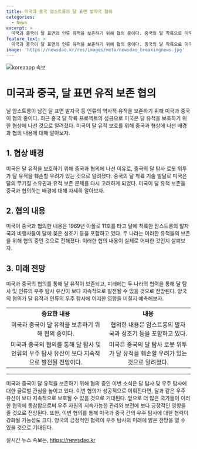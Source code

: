 ```yaml
---
title: 미국과 중국 암스트롱의 달 표면 발자국 협의
categories:
  - News
excerpt: >
  미국과 중국이 달 표면의 인류 유적을 보존하기 위해 협의 중이다. 중국의 달 착륙으로 미국은 달 유적 보호를 위한 논의에 열의를 보이고, 중국의 달 탐사 로봇이 미국의 달 유적을 훼손할 우려가 있다. 지난 2020년 통과된 우주 인류 유산 보호를 위한 작은 한 걸음 법은 한계가 있어 이 문제에 대한 해결이 필요하다.
feature_text: >
  미국과 중국이 달 표면의 인류 유적을 보존하기 위해 협의 중이다. 중국의 달 착륙으로 미국은 달 유적 보호를 위한 논의에 열의를 보이고, 중국의 달 탐사 로봇이 미국의 달 유적을 훼손할 우려가 있다. 지난 2020년 통과된 우주 인류 유산 보호를 위한 작은 한 걸음 법은 한계가 있어 이 문제에 대한 해결이 필요하다.
image: 'https://newsdao.kr/res/images/meta/newsdao_breakingnews.jpg'
---
```


<p><img src="https://newsdao.kr/res/images/meta/newsdao_breakingnews.jpg" alt="koreaapp 속보" /></p>

<h1>미국과 중국, 달 표면 유적 보존 협의</h1>

<p data-ke-size="size16">닐 암스트롱이 남긴 달 표면 발자국 등 인류의 역사적 유적을 보존하기 위해 미국과 중국이 협의 중이다. 최근 중국 달 착륙 프로젝트의 성공으로 미국은 달 유적을 보호하기 위한 협상에 나선 것으로 알려졌다. 미국이 달 유적 보호를 위해 중국과 협상에 나선 배경과 협의 내용에 대해 알아보자.</p>

<h2 data-ke-size="size26">1. 협상 배경</h2>

<p data-ke-size="size16">미국은 달 유적을 보호하기 위해 중국과 협의에 나선 이유로, 중국의 달 탐사 로봇 위투가 달 유적을 훼손할 우려가 있는 것으로 알려졌다. 중국의 달 착륙 기술 발달로 미국은 달의 무기질 소유권과 유적 보존 문제를 다시 고려하게 되었다. 미국이 달 유적 보존을 중국과 협의하는 배경에 대해 자세히 알아보자.</p>

<h2 data-ke-size="size26">2. 협의 내용</h2>

<p data-ke-size="size16">미국이 중국과 협의한 내용은 1969년 아폴로 11호를 타고 달에 착륙한 암스트롱의 발자국과 비행사들이 달에 꽂은 성조기 등을 포함하고 있다. 두 나라는 이러한 유적들의 보존을 위해 협의 중인 것으로 전해졌다. 이러한 협의 내용이 실제로 어떠한 것인지 살펴보자.</p>

<h2 data-ke-size="size26">3. 미래 전망</h2>

<p data-ke-size="size16">미국과 중국의 협의를 통해 달 유적이 보존되고, 미래에는 두 나라의 협력을 통해 달 탐사 및 인류의 우주 탐사 유산이 보다 지속적으로 발전될 수 있을 것으로 전망된다. 양국의 협의가 달 유적과 인류의 우주 탐사에 어떠한 영향을 미칠지 예측해보자.</p>

<table>
    <tbody>
        <tr>
            <td style="text-align: center; height: 17px;"><b>중요한 내용</b></td>
            <td style="text-align: center; height: 17px;"><b>내용</b></td>
        </tr>
        <tr>
            <td style="text-align: center; height: 17px;">미국과 중국이 달 유적을 보존하기 위해 협의 중이다.</td>
            <td style="text-align: center; height: 17px;">협의한 내용은 암스트롱의 발자국과 성조기 등을 포함하고 있다.</td>
        </tr>
        <tr>
            <td style="text-align: center; height: 17px;">미국과 중국의 협의를 통해 달 탐사 및 인류의 우주 탐사 유산이 보다 지속적으로 발전될 전망이다.</td>
            <td style="text-align: center; height: 17px;">미국은 중국의 달 탐사 로봇 위투가 달 유적을 훼손할 우려가 있는 것으로 알려졌다.</td>
        </tr>
    </tbody>
</table>

<hr>

<p data-ke-size="size16">미국과 중국이 달 유적을 보존하기 위해 협의 중인 이번 소식은 달 탐사 및 우주 탐사에 대한 글로벌 관심을 높이고 있다. 이번 협의가 성공적으로 이뤄진다면, 달과 같은 우주 유산이 보다 지속적으로 보호될 수 있을 것으로 기대된다. 앞으로 더 많은 국가들이 이러한 협의에 동참함으로써 우주 자원의 지속가능한 관리와 보전에 보다 긍정적인 영향을 줄 것으로 전망된다. 또한, 이번 협의를 통해 미국과 중국 간의 우주 탐사에 대한 협력이 강화될 가능성도 크다. 양국의 긍정적인 협력이 우주 탐사의 미래에 밝은 전망을 열 수 있을 것으로 기대된다.</p>
실시간 뉴스 속보는, <a href="https://newsdao.kr" rel="dofollow">https://newsdao.kr</a>



